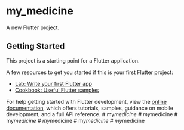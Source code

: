 # my_medicine

A new Flutter project.

## Getting Started

This project is a starting point for a Flutter application.

A few resources to get you started if this is your first Flutter project:

- [Lab: Write your first Flutter app](https://docs.flutter.dev/get-started/codelab)
- [Cookbook: Useful Flutter samples](https://docs.flutter.dev/cookbook)

For help getting started with Flutter development, view the
[online documentation](https://docs.flutter.dev/), which offers tutorials,
samples, guidance on mobile development, and a full API reference.
#   m y _ m e d i c i n e  
 #   m y _ m e d i c i n e  
 #   m y _ m e d i c i n e  
 #   m y _ m e d i c i n e  
 #   m y _ m e d i c i n e  
 #   m y _ m e d i c i n e  
 